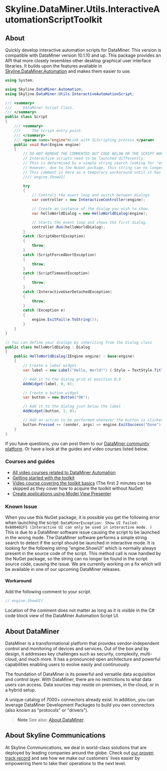 Skyline.DataMiner.Utils.InteractiveAutomationScriptToolkit
===
## About
Quickly develop interactive automation scripts for DataMiner.
This version is compatible with DataMiner version 10.1.10 and up.
This package provides an API that more closely resembles other desktop graphical user interface libraries.
It builds upon the features available in
[Skyline.DataMiner.Automation](https://docs.dataminer.services/develop/api/types/Skyline.DataMiner.Automation.html)
and makes them easier to use.

```csharp
using System;

using Skyline.DataMiner.Automation;
using Skyline.DataMiner.Utils.InteractiveAutomationScript;

/// <summary>
///     DataMiner Script Class.
/// </summary>
public class Script
{
	/// <summary>
	///     The Script entry point.
	/// </summary>
	/// <param name="engine">Link with SLScripting process.</param>
	public void Run(Engine engine)
	{
		// DO NOT REMOVE THE COMMENTED OUT CODE BELOW OR THE SCRIPT WONT RUN!
		// Interactive scripts need to be launched differently.
		// This is determined by a simple string search looking for "engine.ShowUI" in the source code.
		// However, due to the NuGet package, this string can no longer be detected.
		// This comment is here as a temporary workaround until it has been fixed.
		//// engine.ShowUI(

		try
		{
			// Controls the event loop and switch between dialogs
			var controller = new InteractiveController(engine);

			// Create an instance of the dialog you wish to show.
			var helloWorldDialog = new HelloWorldDialog(engine);

			// Starts the event loop and shows the first dialog.
			controller.Run(helloWorldDialog);
		}
		catch (ScriptAbortException)
		{
			throw;
		}
		catch (ScriptForceAbortException)
		{
			throw;
		}
		catch (ScriptTimeoutException)
		{
			throw;
		}
		catch (InteractiveUserDetachedException)
		{
			throw;
		}
		catch (Exception e)
		{
			engine.ExitFail(e.ToString());
		}
	}
}

// You can define your dialogs by inheriting from the Dialog class
public class HelloWorldDialog : Dialog
{
	public HelloWorldDialog(IEngine engine) : base(engine)
	{
		// Create a label widget
		var label = new Label("Hello, World!") { Style = TextStyle.Title };

		// Add it to the dialog grid at position 0,0
		AddWidget(label, 0, 0);

		// Create a button widget
		var button = new Button("OK");

		// Add it to the dialog just below the label
		AddWidget(button, 1, 0);

		// Add an action to be performed whenever the button is clicked
		button.Pressed += (sender, args) => engine.ExitSuccess("Done");
	}
}
```

If you have questions, you can post them to
our [DataMiner community platform](https://community.dataminer.services/questions/).
Or have a look at the guides and video courses listed below.

### Courses and guides

- [All video courses related to DataMiner Automation](https://community.dataminer.services/courses/dataminer-automation/)
- [Getting started with the toolkit](https://community.dataminer.services/documentation/getting-started-with-the-ias-toolkit/)
- [Video course covering the toolkit basics](https://community.dataminer.services/courses/dataminer-automation/lessons/interaction-automation-toolkit/)
  (The first 2 minutes can be skipped as they cover how to acquire the toolkit without NuGet)
- [Create applications using Model View Presenter](https://community.dataminer.services/courses/dataminer-automation/lessons/model-view-presenter/)

### Known Issue

When you use this NuGet package, it is possible you get the following error when launching the script:
`DataMinerException: Show UI Failed: 0x800402F5 (Interactive UI can only be used in interactive mode. )`
This is due to a DataMiner software issue causing the script to be launched in the wrong mode.
The DataMiner software performs a simple string search to detect if the script should be launched in interactive mode.
It is looking for the following string "engine.ShowUI" which is normally always present in the source code of the
script.
This method call is now handled by the NuGet package, so the string can no longer be found in the script source code,
causing the issue.
We are currently working on a fix which will be available in one of our upcoming DataMiner releases.

#### Workaround

Add the following comment to your script.

```csharp
// engine.ShowUI(
```

Location of the comment does not matter as long as it is visible in the C# code block view of the DataMiner Automation
Script UI.

## About DataMiner

DataMiner is a transformational platform that provides vendor-independent control and monitoring of devices and services. 
Out of the box and by design, it addresses key challenges such as security, complexity, multi-cloud, and much more. 
It has a pronounced open architecture and powerful capabilities enabling users to evolve easily and continuously.

The foundation of DataMiner is its powerful and versatile data acquisition and control layer. 
With DataMiner, there are no restrictions to what data users can access. 
Data sources may reside on premises, in the cloud, or in a hybrid setup.

A unique catalog of 7000+ connectors already exist. 
In addition, you can leverage DataMiner Development Packages to build you own connectors (also known as "protocols" or "drivers").

> **Note**
> See also: [About DataMiner](https://aka.dataminer.services/about-dataminer).

## About Skyline Communications

At Skyline Communications, we deal in world-class solutions that are deployed by leading companies around the globe. 
Check out [our proven track record](https://aka.dataminer.services/about-skyline) and see how we make our customers' lives easier by empowering them to take their operations to the next level.
